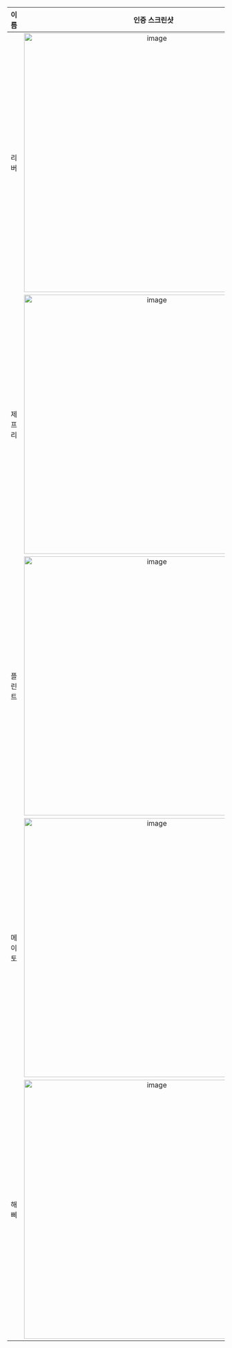 | **이름** | **인증 스크린샷** |
|:--------:|:-----------------:|
| 리버   | <img width="600" alt="image" src="https://github.com/user-attachments/assets/a4332c77-defe-4a26-b3f1-debefa65f7bd" /> |
| 제프리 | <img width="600" alt="image" src="https://github.com/user-attachments/assets/5f3d8a27-f1fb-451d-a1ce-d25a5a40e6cd" /> |
| 플린트 | <img width="600" alt="image" src="https://github.com/user-attachments/assets/b23eb9a7-ef4c-4144-a8b0-ed4a6e33bb1f" /> |
| 메이토 |<img width="600"  alt="image" src="https://github.com/user-attachments/assets/8346933a-e194-4227-b698-7333848c7b4e" />|
| 해삐 | <img width="600" alt="image" src="https://github.com/user-attachments/assets/0608d5b9-03e4-4e68-956d-7b62259b2b6c" /> |
